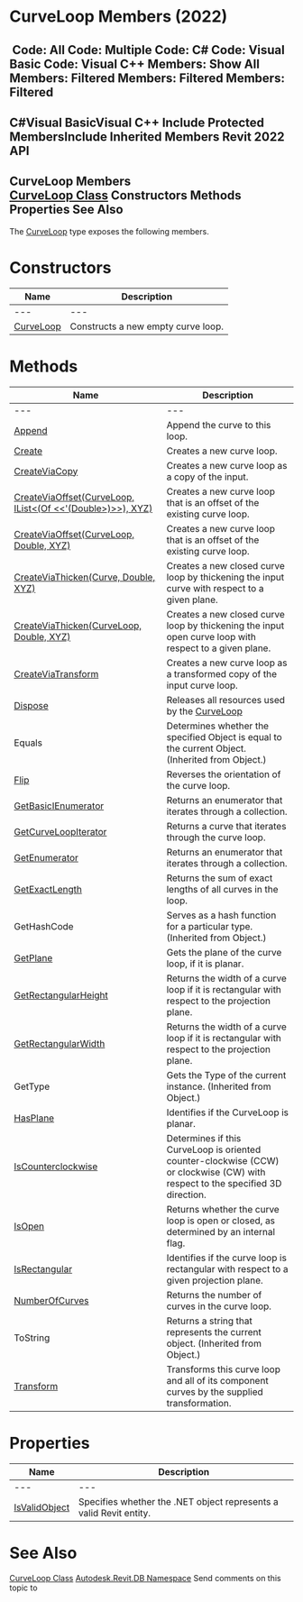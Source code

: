 # CurveLoop Members (2022)

﻿
 Code: All Code: Multiple Code: C# Code: Visual Basic Code: Visual C++  Members: Show All Members: Filtered Members: Filtered Members: Filtered   
---  
C#Visual BasicVisual C++
Include Protected MembersInclude Inherited Members
Revit 2022 API  
---  
CurveLoop Members  
[CurveLoop Class](84824924-cb89-9e20-de6e-3461f429dfd6.md "CurveLoop Class") Constructors Methods Properties See Also  
---  
The [CurveLoop](84824924-cb89-9e20-de6e-3461f429dfd6.md "CurveLoop Class") type exposes the following members.
# Constructors
| Name | Description |
| --- | --- |
| --- | --- | --- |
| [CurveLoop](24352cb6-d39e-afbc-800e-38d0ebf98fe6.md "CurveLoop Constructor") | Constructs a new empty curve loop. |

# Methods
| Name | Description |
| --- | --- |
| --- | --- | --- |
| [Append](9ecde812-a299-b823-35fc-4428e9298602.md "Append Method") | Append the curve to this loop. |
| [Create](5422ec92-2b9e-6b33-80ac-417b8336ae18.md "Create Method") | Creates a new curve loop. |
| [CreateViaCopy](ea9a14d7-4b74-009e-b26e-5a90da82de2a.md "CreateViaCopy Method") | Creates a new curve loop as a copy of the input. |
| [CreateViaOffset(CurveLoop, IList<(Of <<'(Double>)>>), XYZ)](3097f423-9b0e-5496-bae2-3a82b6875414.md "CreateViaOffset Method \(CurveLoop, IList\(Double\), XYZ\)") | Creates a new curve loop that is an offset of the existing curve loop. |
| [CreateViaOffset(CurveLoop, Double, XYZ)](6cffc624-d197-0f3b-b68c-26b9c9a0adf8.md "CreateViaOffset Method \(CurveLoop, Double, XYZ\)") | Creates a new curve loop that is an offset of the existing curve loop. |
| [CreateViaThicken(Curve, Double, XYZ)](596ccb71-a32f-0a01-8366-58619263c733.md "CreateViaThicken Method \(Curve, Double, XYZ\)") | Creates a new closed curve loop by thickening the input curve with respect to a given plane. |
| [CreateViaThicken(CurveLoop, Double, XYZ)](1755d6bf-5993-58dd-a966-98c83ef86891.md "CreateViaThicken Method \(CurveLoop, Double, XYZ\)") | Creates a new closed curve loop by thickening the input open curve loop with respect to a given plane. |
| [CreateViaTransform](050e66f2-9202-ef95-2723-f19d8f4dcf5b.md "CreateViaTransform Method") | Creates a new curve loop as a transformed copy of the input curve loop. |
| [Dispose](77bad211-6dcf-cb86-c66f-ac25384ccd31.md "Dispose Method") | Releases all resources used by the [CurveLoop](84824924-cb89-9e20-de6e-3461f429dfd6.md "CurveLoop Class") |
| Equals | Determines whether the specified Object is equal to the current Object. (Inherited from Object.) |
| [Flip](a7067941-9bcf-791b-9f1f-ae6284332e54.md "Flip Method") | Reverses the orientation of the curve loop. |
| [GetBasicIEnumerator](b55fa6c3-c8fe-38c5-877f-7fdfe3faf4b6.md "GetBasicIEnumerator Method") | Returns an enumerator that iterates through a collection. |
| [GetCurveLoopIterator](56bdb38b-2385-7e32-13db-6cfd6dbe3e65.md "GetCurveLoopIterator Method") | Returns a curve that iterates through the curve loop. |
| [GetEnumerator](4a4f54be-6f2c-e526-8515-58d00364212a.md "GetEnumerator Method") | Returns an enumerator that iterates through a collection. |
| [GetExactLength](67e54cf8-f9ba-fb2c-5519-6b54bdb1c51d.md "GetExactLength Method") | Returns the sum of exact lengths of all curves in the loop. |
| GetHashCode | Serves as a hash function for a particular type.  (Inherited from Object.) |
| [GetPlane](87e64330-90d4-c6bb-944d-d2dbb1529948.md "GetPlane Method") | Gets the plane of the curve loop, if it is planar. |
| [GetRectangularHeight](f4bafc6a-1218-6c24-e806-c4d92204cbaa.md "GetRectangularHeight Method") | Returns the width of a curve loop if it is rectangular with respect to the projection plane. |
| [GetRectangularWidth](dc6685c1-6c19-34a7-dd7f-5d37b7446649.md "GetRectangularWidth Method") | Returns the width of a curve loop if it is rectangular with respect to the projection plane. |
| GetType | Gets the Type of the current instance. (Inherited from Object.) |
| [HasPlane](69c92503-2025-ddab-ba91-3085aa2e8117.md "HasPlane Method") | Identifies if the CurveLoop is planar. |
| [IsCounterclockwise](ca966f5d-7db8-b28a-928e-12063dd143e6.md "IsCounterclockwise Method") | Determines if this CurveLoop is oriented counter-clockwise (CCW) or clockwise (CW) with respect to the specified 3D direction. |
| [IsOpen](ac68d75b-1fda-28f2-c5b2-01c24ff1b8b8.md "IsOpen Method") | Returns whether the curve loop is open or closed, as determined by an internal flag. |
| [IsRectangular](5a82c7ad-4b6e-a62c-6b0c-7fe790886995.md "IsRectangular Method") | Identifies if the curve loop is rectangular with respect to a given projection plane. |
| [NumberOfCurves](1b5d6569-0550-4113-f8d1-3cc94201c5a4.md "NumberOfCurves Method") | Returns the number of curves in the curve loop. |
| ToString | Returns a string that represents the current object. (Inherited from Object.) |
| [Transform](01e7c70f-9458-128f-b6bc-84acfd658dc5.md "Transform Method") | Transforms this curve loop and all of its component curves by the supplied transformation. |

# Properties
| Name | Description |
| --- | --- |
| --- | --- | --- |
| [IsValidObject](32444567-8b25-6cce-f0de-2bedf9f2da2e.md "IsValidObject Property") | Specifies whether the .NET object represents a valid Revit entity. |

# See Also
[CurveLoop Class](84824924-cb89-9e20-de6e-3461f429dfd6.md "CurveLoop Class")
[Autodesk.Revit.DB Namespace](87546ba7-461b-c646-cbb1-2cb8f5bff8b2.md "Autodesk.Revit.DB Namespace")
Send comments on this topic to 